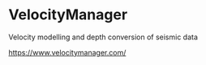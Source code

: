 # VelocityManager
Velocity modelling and depth conversion of seismic data

https://www.velocitymanager.com/

